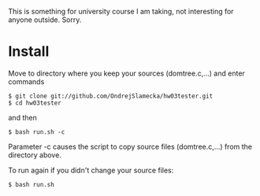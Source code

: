 This is something for university course I am taking, not interesting for anyone outside. Sorry.

Install
=======

Move to directory where you keep your sources (domtree.c,...) and enter commands

	$ git clone git://github.com/OndrejSlamecka/hw03tester.git
	$ cd hw03tester

and then

	$ bash run.sh -c

Parameter -c causes the script to copy source files (domtree.c,...) from the directory above.

To run again if you didn't change your source files:

	$ bash run.sh

